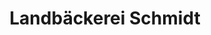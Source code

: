 ---
title: "Landbäckerei Schmidt"
url: /dresden/landbaeckerei-schmidt-grossenhainer-strasse/
shop: Bäckerei
---